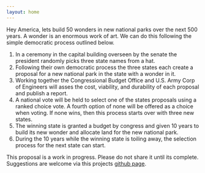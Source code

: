 ```yaml
---
layout: home 
---
```


Hey America, lets build 50 wonders in new national parks over the next 500
years. A wonder is an enormous work of art.  We can do this following the simple
democratic process outlined below.

 1. In a ceremony in the capital building overseen by the senate the president
    randomly picks three state names from a hat.
 2. Following their own democratic process the three states each create a proposal
    for a new national park in the state with a wonder in it.
 3. Working together the Congressional Budget Office and U.S. Army Corp of
    Engineers will asses the cost, viability, and durability of each proposal
    and publish a report.
 4. A national vote will be held to select one of the states proposals using a
    ranked choice vote.  A fourth option of none will be offered as a choice
    when voting.  If none wins, then this process starts over with three new states.
 5. The winning state is granted a budget by congress and given 10 years to
    build its new wonder and allocate land for the new national park.
 6. During the 10 years while the winning state is toiling away, the selection
    process for the next state can start.

This proposal is a work in progress.  Please do not share it until its complete.
Suggestions are welcome via this projects [github
page](https://github.com/keith-turner/wonderparks).

